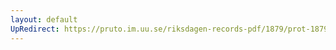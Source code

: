 ```yaml
---
layout: default
UpRedirect: https://pruto.im.uu.se/riksdagen-records-pdf/1879/prot-1879--fk--019/prot-1879--fk--019_013.pdf
---
```

